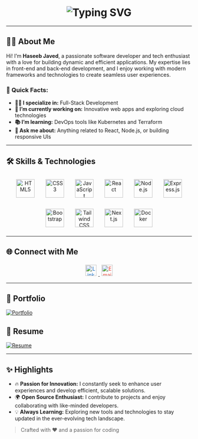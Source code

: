 <!-- Animated Typing Effect -->
<h1 align="center">
  <img src="https://readme-typing-svg.herokuapp.com?font=Fira+Code&size=25&pause=1000&color=00F7FF&center=true&vCenter=true&width=500&lines=Hi+there+%F0%9F%91%8B%2C+I'm+Haseeb+Javed!;Welcome+to+my+GitHub+profile!" alt="Typing SVG" />
</h1>

---

## 🙋‍♂️ About Me

Hi! I’m **Haseeb Javed**, a passionate software developer and tech enthusiast with a love for building dynamic and efficient applications. My expertise lies in front-end and back-end development, and I enjoy working with modern frameworks and technologies to create seamless user experiences.

### 🌟 Quick Facts:
- **👨‍💻 I specialize in:** Full-Stack Development
- **💼 I’m currently working on:** Innovative web apps and exploring cloud technologies
- **📚 I’m learning:** DevOps tools like Kubernetes and Terraform
- **💬 Ask me about:** Anything related to React, Node.js, or building responsive UIs

---

## 🛠️ Skills & Technologies

<div align="center" style="display: flex; flex-wrap: wrap; justify-content: center; gap: 10px;">
  <!-- All Skills in One Row -->
  <img src="https://cdn.jsdelivr.net/gh/devicons/devicon/icons/html5/html5-original.svg" alt="HTML5" width="50" height="50" style="margin: 10px;" />
  <img src="https://cdn.jsdelivr.net/gh/devicons/devicon/icons/css3/css3-original.svg" alt="CSS3" width="50" height="50" style="margin: 10px;" />
  <img src="https://cdn.jsdelivr.net/gh/devicons/devicon/icons/javascript/javascript-original.svg" alt="JavaScript" width="50" height="50" style="margin: 10px;" />
  <img src="https://cdn.jsdelivr.net/gh/devicons/devicon/icons/react/react-original.svg" alt="React" width="50" height="50" style="margin: 10px;" />
  <img src="https://cdn.jsdelivr.net/gh/devicons/devicon/icons/nodejs/nodejs-original.svg" alt="Node.js" width="50" height="50" style="margin: 10px;" />
  <img src="https://cdn.jsdelivr.net/gh/devicons/devicon/icons/express/express-original.svg" alt="Express.js" width="50" height="50" style="margin: 10px;" />
  <img src="https://cdn.jsdelivr.net/gh/devicons/devicon/icons/bootstrap/bootstrap-original.svg" alt="Bootstrap" width="50" height="50" style="margin: 10px;" />
  <img src="https://github.com/tailwindlabs.png" alt="Tailwind CSS" width="50" height="50" style="margin: 10px;" />
  <img src="https://cdn.jsdelivr.net/gh/devicons/devicon/icons/nextjs/nextjs-original.svg" alt="Next.js" width="50" height="50" style="margin: 10px;" />
  <img src="https://cdn.jsdelivr.net/gh/devicons/devicon/icons/docker/docker-original.svg" alt="Docker" width="50" height="50" style="margin: 10px;" />
</div>

---

## 🌐 Connect with Me

<div align="center">
  <a href="https://www.linkedin.com/in/haseebjaved11/" target="_blank" rel="noopener noreferrer">
    <img src="https://cdn.jsdelivr.net/gh/simple-icons/simple-icons/icons/linkedin.svg" alt="LinkedIn" width="30" height="30" style="margin: 5px; color: #0A66C2;" />
  </a>

  <a href="mailto:hasiimughal41@gmail.com">
    <img src="https://cdn.jsdelivr.net/gh/simple-icons/simple-icons/icons/gmail.svg" alt="Email" width="30" height="30" style="margin: 5px; color: #EA4335;" />
  </a>

</div>

---
## 📄 Portfolio
<a href="[https://haseebjaved607.github.io/Haseeb-javed-Portfolio/](https://haseeb-javed-portfolio.vercel.app/)" target="_blank" rel="noopener noreferrer">
    <img src="https://img.shields.io/badge/Portfolio-View%20Now-green?style=for-the-badge&logo=internet-explorer" alt="Portfolio" />
</a>

## 📄 Resume

<a href="https://drive.google.com/file/d/1HZFRJedAHjVdIT2X3X5NNHkU_eXcWbJ7/view" target="_blank" rel="noopener noreferrer">
  <img src="https://img.shields.io/badge/Resume-View-blue?style=for-the-badge&logo=google-drive" alt="Resume">
</a>

---

## ✨ Highlights

- 🔥 **Passion for Innovation:** I constantly seek to enhance user experiences and develop efficient, scalable solutions.
- 🌍 **Open Source Enthusiast:** I contribute to projects and enjoy collaborating with like-minded developers.
- 💡 **Always Learning:** Exploring new tools and technologies to stay updated in the ever-evolving tech landscape.

> Crafted with ❤️ and a passion for coding
